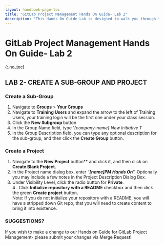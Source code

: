 ```yaml
---
layout: handbook-page-toc
title: "GitLab Project Management Hands On Guide- Lab 2"
description: "This Hands On Guide Lab is designed to walk you through the lab exercises used in the GitLab Project Management course."
---
```

# GitLab Project Management Hands On Guide- Lab 2
{:.no_toc}

## LAB 2- CREATE A SUB-GROUP AND PROJECT

### Create a Sub-Group 
1. Navigate to **Groups** > **Your Groups** 
2. Navigate to **Training Users** and expand the arrow to the left of Training Users, your training login will be the first one under your class session. 
3. Click the **New Subgroup** button.  
4. In the Group Name field, type ‘*{company-name} New Initiative 1*’  
5. In the Group Description field, you can type any optional description for the sub-group, and then click the **Create Group** button.

### Create a Project
1. Navigate to the **New Project** button** and click it, and then click on **Create Blank Project**.
2. In the Project name dialog box, enter “***[name]PM Hands On***”.  Optionally you may include a few notes in the Project Description Dialog Box. 
3. Under Visibility Level, click the radio button for **Private**.  
4 . Click **Initialize repository with a README** checkbox and then click the green **Create project** button.  
Note: If you do not initialize your repository with a README, you will have a stripped down Git repo, that you will need to create content to bring it into existence.

### SUGGESTIONS?

If you wish to make a change to our Hands on Guide for GitLab Project Management- please submit your changes via Merge Request!

